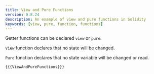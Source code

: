 ```yaml
---
title: View and Pure Functions
version: 0.8.24
description: An example of view and pure functions in Solidity
keywords: [view, pure, function, functions]
---
```


Getter functions can be declared `view` or `pure`.

`View` function declares that no state will be changed.

`Pure` function declares that no state variable will be changed or read.

```solidity
{{{ViewAndPureFunctions}}}
```
